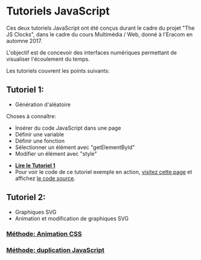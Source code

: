 # Tutoriels JavaScript

Ces deux tutoriels JavaScript ont été conçus durant le cadre du projet "The JS Clocks", dans le cadre du cours Multimédia / Web, donné à l'Eracom en automne 2017.

L'objectif est de concevoir des interfaces numériques permettant de visualiser l'écoulement du temps.

Les tutoriels couvrent les points suivants: 

## Tutoriel 1:
- Génération d'aléatoire

Choses à connaître:
- Insérer du code JavaScript dans une page
- Définir une variable
- Définir une fonction
- Sélectionner un élément avec "getElementById"
- Modifier un élément avec "style"

* **[Lire le Tutoriel 1](tutoriel-1.md)**
* Pour voir le code de ce tutoriel exemple en action, [visitez cette page](tutoriel-1-code) et affichez [le code source](https://github.com/eracom-gr461/tutoriels-js/blob/master/tutoriel-1-code/index.html).

## Tutoriel 2: 
- Graphiques SVG
- Animation et modification de graphiques SVG

### [Méthode: Animation CSS](tutoriel-2-code/index.html)

### [Méthode: duplication JavaScript](tutoriel-2-code/index-cercle.html)